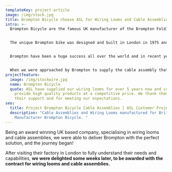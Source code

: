 ```yaml
---
templateKey: project-article
image: /img/stock.jpg
title: Brompton Bicycle choose ASL for Wiring Looms and Cable Assemblies
intro: >-
  Brompton Bicycle are the famous UK manufacturer of the Brompton Folding Bike.


  The unique Brompton bike was designed and built in London in 1975 and is still made in London today. Brompton is making over **48,000 bikes per year** and is the UK’s largest bike manufacturer.


  Brompton have been a huge success all over the world and in recent years when their demands started to soar, they needed a wiring loom supplier who could meet their requirements. Keen to keep all manufacturing in the UK and many parts as possible on their bike British, they were looking for a UK wiring loom and cable assembly supplier who was set up to guarantee first class quality and on time deliveries.


  When we were approached by Brompton to supply the cable assembly that powers the bikes dynamo lights, we were flattered and jumped at the chance of helping a UK manufacturer who was also on a journey of growth like ourselves.
projectfeature:
  image: /img/stockwire.jpg
  name: Brompton Bicycle
  quote: ASL have supplied our wiring looms for over 5 years now and continue to
    provide high quality products at a competitive price. We thank them for
    their support and for meeting our expectations.
seo:
  title: Project Brompton Bicycle Cable Assemblies | ASL Customer Project
  description: "Cable Assemblies and Wiring Looms manufactured for British Bike
    Manufacturer Brompton Bicycle. "
---
```

Being an award winning UK based company, specialising in wiring looms and cable assemblies, we were able to deliver Brompton with the perfect solution, and the journey began!



After visiting their factory in London to fully understand their needs and capabilities, **we were delighted some weeks later, to be awarded with the contract for wiring looms and cable assemblies.**